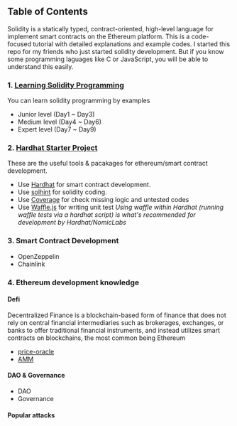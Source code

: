 ## Table of Contents
Solidity is a statically typed, contract-oriented, high-level language for implement smart contracts on the Ethereum platform. This is a code-focused tutorial with detailed explanations and example codes. I started this repo for my friends who just started solidity development. But if you know some programming laguages like C or JavaScript, you will be able to understand this easily.

### 1. [Learning Solidity Programming](/solidity-development)
You can learn solidity programming by examples
- Junior level (Day1 ~ Day3)
- Medium level (Day4 ~ Day6)
- Expert level (Day7 ~ Day9)

### 2. [Hardhat Starter Project](/hardhat)
These are the useful tools & pacakages for ethereum/smart contract development.
- Use [Hardhat](https://hardhat.org/) for smart contract development.
- Use [solhint](hardhat-framework-master.zip) for solidity coding.
- Use [Coverage](https://hardhat.org/plugins/solidity-coverage.html) for check missing logic and untested codes
- Use [Waffle.js](https://hardhat.org/guides/waffle-testing.html) for writing unit test
  *Using waffle within Hardhat (running waffle tests via a hardhat script) is what's recommended for development by Hardhat/NomicLabs*

### 3. Smart Contract Development
- OpenZeppelin
- Chainlink

### 4. Ethereum development knowledge

#### Defi
Decentralized Finance is a blockchain-based form of finance that does not rely on central financial intermediaries such as brokerages, exchanges, or banks to offer traditional financial instruments, and instead utilizes smart contracts on blockchains, the most common being Ethereum

- [price-oracle](/defi/price-oracle.md)
- [AMM](/defi/AMM.md)

#### DAO & Governance
- DAO
- Governance

#### Popular attacks
